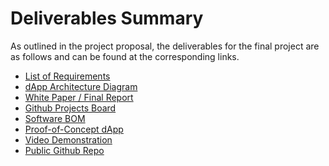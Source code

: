 # Deliverables Summary
As outlined in the project proposal, the deliverables for the final project are as follows and can be found at the corresponding links.

* [List of Requirements](https://github.com/siegfrkn/complaint-tracking-dapp#contract-and-app-requirements)
* [dApp Architecture Diagram]()
* [White Paper / Final Report]()
* [Github Projects Board](https://github.com/users/siegfrkn/projects/2/views/1)
* [Software BOM](https://github.com/siegfrkn/complaint-tracking-dapp#software-bom)
* [Proof-of-Concept dApp](https://github.com/siegfrkn/complaint-tracking-dapp/tree/main/complaint-tracker)
* [Video Demonstration](https://youtu.be/OHjU2jsOnWc)
* [Public Github Repo](https://github.com/siegfrkn/complaint-tracking-dapp)
